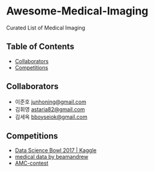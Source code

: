 ﻿# Awesome-Medical-Imaging

Curated List of Medical Imaging

## Table of Contents
- [Collaborators](#collaborators)
- [Competitions](#competitions)

## Collaborators

* 이준호 junhoning@gmail.com
* 김휘영 astaria82@gmail.com
* 김세옥 bboyseiok@gmail.com


## Competitions
* [Data Science Bowl 2017 | Kaggle](https://www.kaggle.com/c/data-science-bowl-2017)
* [medical data by beamandrew](https://github.com/beamandrew/medical-data/blob/master/README.md)
* [AMC-contest](http://amc-conetest.azurewebsites.net/ASAN-MS/index.html)